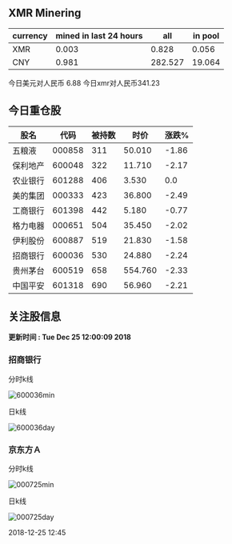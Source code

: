 ## XMR Minering

|currency|mined in last 24 hours|all|in pool|
|---|---|---|---|
|XMR|0.003|0.828|0.056|
|CNY|0.981|282.527|19.064|

今日美元对人民币 6.88	今日xmr对人民币341.23


## 今日重仓股 

|股名|代码|被持数|时价|涨跌%|
|---|---|---|---|---|
|五粮液|000858|311|50.010|-1.86|
|保利地产|600048|322|11.710|-2.17|
|农业银行|601288|406|3.530|0.0|
|美的集团|000333|423|36.800|-2.49|
|工商银行|601398|442|5.180|-0.77|
|格力电器|000651|504|35.450|-2.02|
|伊利股份|600887|519|21.830|-1.58|
|招商银行|600036|530|24.880|-2.24|
|贵州茅台|600519|658|554.760|-2.33|
|中国平安|601318|690|56.960|-2.21|

## 关注股信息
**更新时间 : Tue Dec 25 12:00:09 2018**
### 招商银行 
分时k线

![600036min](http://image.sinajs.cn/newchart/min/n/sh600036.gif)

日k线

![600036day](http://image.sinajs.cn/newchart/daily/n/sh600036.gif)

### 京东方Ａ 
分时k线

![000725min](http://image.sinajs.cn/newchart/min/n/sz000725.gif)

日k线

![000725day](http://image.sinajs.cn/newchart/daily/n/sz000725.gif)

2018-12-25 12:45